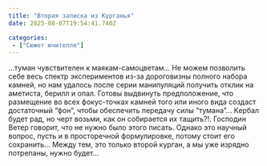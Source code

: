 ```yaml
---
title: "Вторая записка из Курганья"
date: 2025-08-07T19:54:41.740Z

categories:
 - ["Сюжет ючителле"]
---
```


…туман чувствителен к маякам-самоцветам… Не можем позволить себе весь
спектр экспериментов из-за дороговизны полного набора камней, но нам
удалось после серии манипуляций получить отклик на аметиста, берилл и
опал. Готовы выдвинуть предположение, что размещение во всех
фокус-точках камней того или иного вида создаст достаточный “фон”, чтобы
обеспечить передачу силы “тумана”... Кербал будет рад, но черт возьми,
как он собирается их тащить?!. Господин Ветер говорит, что не нужно было
этого писать. Однако это научный вопрос, пусть и в просторечной
формулировке, потому стоит его сохранить… Между тем, это только второй
курган, а мы уже изрядно потрепаны, нужно будет…
